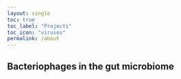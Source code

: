 ```yaml
---
layout: single
toc: true
toc_label: "Projects"
toc_icon: "viruses"
permalink: /about
---
```


## Bacteriophages in the gut microbiome